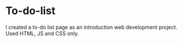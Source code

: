 # To-do-list
I created a to-do list page as an introduction web development project. Used HTML, JS and CSS only.

